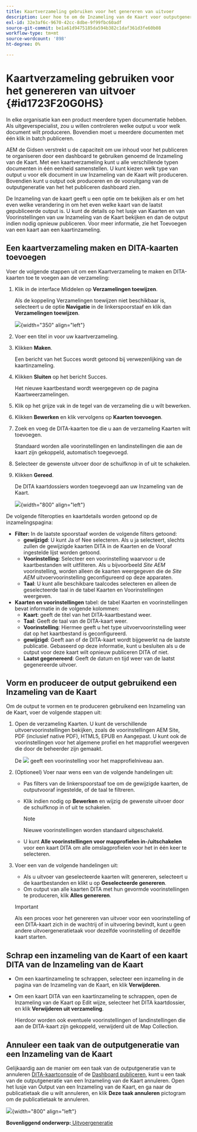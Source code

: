 ```yaml
---
title: Kaartverzameling gebruiken voor het genereren van uitvoer
description: Leer hoe te om de Inzameling van de Kaart voor outputgeneratie te gebruiken
exl-id: 32e3af6c-9670-42cc-8dbe-9f99fbc60adf
source-git-commit: be1a61d9475185da594b382c1daf361d3fe60b08
workflow-type: tm+mt
source-wordcount: '898'
ht-degree: 0%

---
```


# Kaartverzameling gebruiken voor het genereren van uitvoer {#id1723F20G0HS}

In elke organisatie kan een product meerdere typen documentatie hebben. Als uitgeverspecialist, zou u willen controleren welke output u voor welk document wilt produceren. Bovendien moet u meerdere documenten met één klik in batch publiceren.

AEM de Gidsen verstrekt u de capaciteit om uw inhoud voor het publiceren te organiseren door een dashboard te gebruiken genoemd de Inzameling van de Kaart. Met een kaartverzameling kunt u alle verschillende typen documenten in één eenheid samenstellen. U kunt kiezen welk type van output u voor elk document in uw Inzameling van de Kaart wilt produceren. Bovendien kunt u output ook produceren en de vooruitgang van de outputgeneratie van het het publiceren dashboard zien.

De Inzameling van de kaart geeft u een optie om te bekijken als er om het even welke verandering in om het even welke kaart van de laatst gepubliceerde output is. U kunt de details op het lusje van Kaarten en van Voorinstellingen van uw Inzameling van de Kaart bekijken en dan de output indien nodig opnieuw publiceren. Voor meer informatie, zie het Toevoegen van een kaart aan een kaartinzameling.

## Een kaartverzameling maken en DITA-kaarten toevoegen

Voer de volgende stappen uit om een Kaartverzameling te maken en DITA-kaarten toe te voegen aan de verzameling:

1. Klik in de interface Middelen op **Verzamelingen toewijzen**.

   Als de koppeling Verzamelingen toewijzen niet beschikbaar is, selecteert u de optie **Navigatie** in de linkerspoorstaaf en klik dan **Verzamelingen toewijzen**.

   ![](images/access-map-collection-left-rail.png){width="350" align="left"}

1. Voer een titel in voor uw kaartverzameling.
1. Klikken **Maken**.

   Een bericht van het Succes wordt getoond bij verwezenlijking van de kaartinzameling.

1. Klikken **Sluiten** op het bericht Succes.

   Het nieuwe kaartbestand wordt weergegeven op de pagina Kaartweerzamelingen.

1. Klik op het grijze vak in de tegel van de verzameling die u wilt bewerken.
1. Klikken **Bewerken** en klik vervolgens op **Kaarten toevoegen**.
1. Zoek en voeg de DITA-kaarten toe die u aan de verzameling Kaarten wilt toevoegen.

   Standaard worden alle voorinstellingen en landinstellingen die aan de kaart zijn gekoppeld, automatisch toegevoegd.

1. Selecteer de gewenste uitvoer door de schuifknop in of uit te schakelen.
1. Klikken **Gereed**.

   De DITA kaartdossiers worden toegevoegd aan uw Inzameling van de Kaart.

   ![](images/maps_presets_62_63.png){width="800" align="left"}

De volgende filteropties en kaartdetails worden getoond op de inzamelingspagina:

- **Filter:** In de laatste spoorstaaf worden de volgende filters getoond:
   - **gewijzigd**: U kunt Ja of Nee selecteren. Als u ja selecteert, slechts zullen de gewijzigde kaarten DITA in de Kaarten en de Vooraf ingestelde lijst worden getoond.
   - **Voorinstelling**: Selecteer een voorinstelling waarvoor u de kaartbestanden wilt uitfilteren. Als u bijvoorbeeld *Site AEM* voorinstelling, worden alleen de kaarten weergegeven die de *Site AEM* uitvoervoorinstelling geconfigureerd op deze apparaten.
   - **Taal**: U kunt alle beschikbare taalcodes selecteren en alleen de geselecteerde taal in de tabel Kaarten en Voorinstellingen weergeven.
- **Kaarten en voorinstellingen** tabel: de tabel Kaarten en voorinstellingen bevat informatie in de volgende kolommen:
   - **Kaart**: geeft de titel van het DITA-kaartbestand weer.
   - **Taal**: Geeft de taal van de DITA-kaart weer.
   - **Voorinstelling**: Hiermee geeft u het type uitvoervoorinstelling weer dat op het kaartbestand is geconfigureerd.
   - **gewijzigd**: Geeft aan of de DITA-kaart wordt bijgewerkt na de laatste publicatie. Gebaseerd op deze informatie, kunt u besluiten als u de output voor deze kaart wilt opnieuw publiceren DITA of niet.
   - **Laatst gegenereerd**: Geeft de datum en tijd weer van de laatst gegenereerde uitvoer.

## Vorm en produceer de output gebruikend een Inzameling van de Kaart

Om de output te vormen en te produceren gebruikend een Inzameling van de Kaart, voer de volgende stappen uit:

1. Open de verzameling Kaarten. U kunt de verschillende uitvoervoorinstellingen bekijken, zoals de voorinstellingen AEM Site, PDF (inclusief native PDF), HTML5, EPUB en Aangepast. U kunt ook de voorinstellingen voor het algemene profiel en het mapprofiel weergeven die door de beheerder zijn gemaakt.

   De ![](images/global-preset-icon.svg) geeft een voorinstelling voor het mapprofielniveau aan.
1. \(Optioneel\) Voer naar wens een van de volgende handelingen uit:
   - Pas filters van de linkerspoorstaaf toe om de gewijzigde kaarten, de outputvooraf ingestelde, of de taal te filtreren.
   - Klik indien nodig op **Bewerken** en wijzig de gewenste uitvoer door de schuifknop in of uit te schakelen.



     >[!NOTE]
     >  
     > Nieuwe voorinstellingen worden standaard uitgeschakeld.

   - U kunt **Alle voorinstellingen voor mapprofielen in-/uitschakelen** voor een kaart DITA om alle omslagprofielen voor het in één keer te selecteren.


1. Voer een van de volgende handelingen uit:

   - Als u uitvoer van geselecteerde kaarten wilt genereren, selecteert u de kaartbestanden en klikt u op **Geselecteerde genereren**.
   - Om output van alle kaarten DITA met hun gevormde voorinstellingen te produceren, klik **Alles genereren**.
   >[!IMPORTANT]
   >
   > Als een proces voor het genereren van uitvoer voor een voorinstelling of een DITA-kaart zich in de wachtrij of in uitvoering bevindt, kunt u geen andere uitvoergeneratietaak voor dezelfde voorinstelling of dezelfde kaart starten.


## Schrap een inzameling van de Kaart of een kaart DITA van de Inzameling van de Kaart

- Om een kaartinzameling te schrappen, selecteer een inzameling in de pagina van de Inzameling van de Kaart, en klik **Verwijderen**.
- Om een kaart DITA van een kaartinzameling te schrappen, open de Inzameling van de Kaart op Edit wijze, selecteer het DITA kaartdossier, en klik **Verwijderen uit verzameling**.

  Hierdoor worden ook eventuele voorinstellingen of landinstellingen die aan de DITA-kaart zijn gekoppeld, verwijderd uit de Map Collection.


## Annuleer een taak van de outputgeneratie van een Inzameling van de Kaart

Gelijkaardig aan de manier om een taak van de outputgeneratie van te annuleren [DITA-kaartconsole](generate-output-for-a-dita-map.md#id2061H100T5Z) of de [Dashboard publiceren](generate-output-publish-dashboard.md#), kunt u een taak van de outputgeneratie van een Inzameling van de Kaart annuleren. Open het lusje van Output van een Inzameling van de Kaart, en ga naar de publicatietaak die u wilt annuleren, en klik **Deze taak annuleren** pictogram om de publicatietaak te annuleren.

![](images/cancel-publish-task-map-collection.png){width="800" align="left"}

**Bovenliggend onderwerp:**[ Uitvoergeneratie](generate-output.md)
